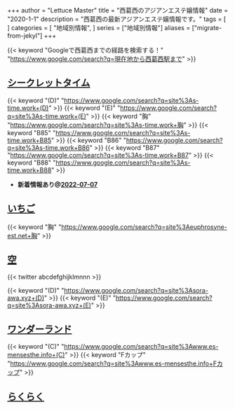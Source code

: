 +++
author = "Lettuce Master"
title = "西葛西のアジアンエステ嬢情報"
date = "2020-1-1"
description = "西葛西の最新アジアンエステ嬢情報です。"
tags = [
]
categories = [
    "地域別情報",
]
series = ["地域別情報"]
aliases = ["migrate-from-jekyl"]
+++

{{< keyword "Googleで西葛西までの経路を検索する！" "https://www.google.com/search?q=現在地から西葛西駅まで" >}}

## [シークレットタイム](http://s-time.work/)
{{< keyword "(D)" "https://www.google.com/search?q=site%3As-time.work+(D)" >}} {{< keyword "(E)" "https://www.google.com/search?q=site%3As-time.work+(E)" >}} {{< keyword "胸" "https://www.google.com/search?q=site%3As-time.work+胸" >}} {{< keyword "B85" "https://www.google.com/search?q=site%3As-time.work+B85" >}} {{< keyword "B86" "https://www.google.com/search?q=site%3As-time.work+B86" >}} {{< keyword "B87" "https://www.google.com/search?q=site%3As-time.work+B87" >}} {{< keyword "B88" "https://www.google.com/search?q=site%3As-time.work+B88" >}} 

- **新着情報あり@[2022-07-07](/post/2022-07-07)**
## [いちご](http://euphrosyne-est.net/)
{{< keyword "胸" "https://www.google.com/search?q=site%3Aeuphrosyne-est.net+胸" >}} 

## [空](https://sora-awa.xyz/)


{{< twitter abcdefghijklmnnn >}}

{{< keyword "(D)" "https://www.google.com/search?q=site%3Asora-awa.xyz+(D)" >}} {{< keyword "(E)" "https://www.google.com/search?q=site%3Asora-awa.xyz+(E)" >}} 

## [ワンダーランド](https://www.es-mensesthe.info/)
{{< keyword "(C)" "https://www.google.com/search?q=site%3Awww.es-mensesthe.info+(C)" >}} {{< keyword "Fカップ" "https://www.google.com/search?q=site%3Awww.es-mensesthe.info+Fカップ" >}} 

## [らくらく](https://xyz-ks.work/)



